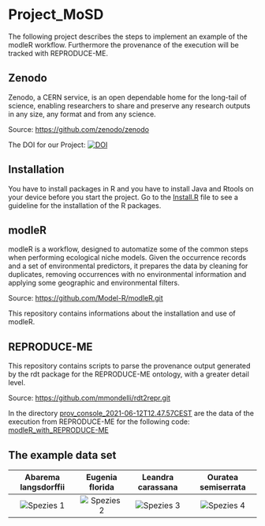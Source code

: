 # Project_MoSD
The following project describes the steps to implement an example of the modleR workflow. Furthermore the provenance of the execution will be tracked with REPRODUCE-ME.

## Zenodo
Zenodo, a CERN service, is an open dependable home for the long-tail of science, enabling researchers to share and preserve any research outputs in any size, any format and from any science.

Source: https://github.com/zenodo/zenodo

The DOI for our Project:
[![DOI](https://zenodo.org/badge/374119276.svg)](https://zenodo.org/badge/latestdoi/374119276)

## Installation
You have to install packages in R and you have to install Java and Rtools on your device before you start the project. Go to the [Install.R](https://github.com/FlorianZe92/Project_MoSD/blob/main/Install.R) file to see a guideline for the installation of the R packages.

## modleR
modleR is a workflow, designed to automatize some of the common steps when performing ecological niche models. Given the occurrence records and a set of environmental predictors, it prepares the data by cleaning for duplicates, removing occurrences with no environmental information and applying some geographic and environmental filters.

Source: https://github.com/Model-R/modleR.git

This repository contains informations about the installation and use of modleR.

## REPRODUCE-ME
This repository contains scripts to parse the provenance output generated by the rdt package for the REPRODUCE-ME ontology, with a greater detail level.

Source: https://github.com/mmondelli/rdt2repr.git

In the directory [prov_console_2021-06-12T12.47.57CEST](https://github.com/FlorianZe92/Project_MoSD/tree/main/prov_console_2021-06-12T12.47.57CEST)
are the data of the execution from REPRODUCE-ME for the following code: [modleR_with_REPRODUCE-ME](https://github.com/FlorianZe92/Project_MoSD/blob/main/modleR_with_REPRODUCE-ME) 

## The example data set

Abarema langsdorffii       |  Eugenia florida            |  Leandra carassana          |  Ouratea semiserrata
:-------------------------:|:-------------------------:  |  :-------------------------:|:-------------------------:
![Spezies 1](https://user-images.githubusercontent.com/73929864/120915938-ebed4b80-c6a6-11eb-88e6-91884cb7fef6.png) | ![Spezies 2](https://user-images.githubusercontent.com/73929864/120916386-a4b48a00-c6a9-11eb-9b5b-4c29aafe90ea.png) | ![Spezies 3](https://user-images.githubusercontent.com/73929864/120916398-b39b3c80-c6a9-11eb-9694-45c3d8abe627.png) | ![Spezies 4](https://user-images.githubusercontent.com/73929864/120916511-4fc54380-c6aa-11eb-8945-7f99ab5d8e36.png)

